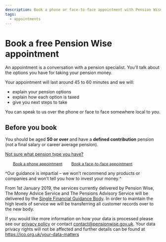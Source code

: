 ```yaml
---
description: Book a phone or face-to-face appointment with Pension Wise for personal guidance on your pension pot options.
tags:
  - appointments
---
```


# Book a free Pension Wise appointment

An appointment is a conversation with a pension specialist. You’ll talk about the options you have for taking your pension money.

Your appointment will last around 45 to 60 minutes and we will:

- explain your pension options
- explain how each option is taxed
- give you next steps to take

You can speak to us over the phone or face to face somewhere local to you.

## Before you book

You should be aged **50 or over** and have a **defined contribution** pension (not a final salary or career average pension).

[Not sure what pension type you have?](/en/pension-type-tool)

<span>
  <a href="/en/book-phone" class="button" id="phone-button" style="font-size: 0.9em; padding-left: 2em; padding-right: 2em;">Book a phone appointment</a>
</span>
<span>
  <a href="/en/book-face-to-face" class="button" id="face-to-face-button" style="font-size: 0.9em">Book a face-to-face appointment</a>
</span>

^Our guidance is impartial – we won’t recommend any products or companies and won’t tell you how to invest your money.^

<div role="note" aria-label="Single Financial Guidance Body Note" class="application-notice info-notice">
  <p>
    From 1st January 2019, the services currently delivered by Pension Wise, The
    Money Advice Service and The Pensions Advisory Service will be delivered by the
    <a href="https://www.gov.uk/government/organisations/single-financial-guidance-body">Single Financial Guidance Body</a>. In order to maintain the high levels of
    service we will be transferring all customer records over to the new body.
  </p>
  <p>
    If you would like more information on how your data is processed please see our
    <a href="/en/privacy">privacy policy</a> or contact <a href="mailto:contact@pensionwise.gov.uk">contact@pensionwise.gov.uk</a>. Your data privacy rights
    will not be affected and further details can be found at
    <a href="https://ico.org.uk/your-data-matters/">https://ico.org.uk/your-data-matters</a>
  </p>
</div>
